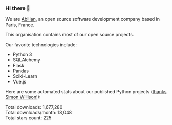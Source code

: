 ### Hi there 👋

We are [Abilian](https://abilian.com/), an open source software development company based in Paris, France.

This organisation contains most of our open source projects.

Our favorite technologies include:

- Python 3
- SQLAlchemy
- Flask
- Pandas
- Sciki-Learn
- Vue.js

Here are some automated stats about our published Python projects
([thanks Simon Willison!][sw-post]):

<!--marker-->
Total downloads: 1,677,280<br>
Total downloads/month: 18,048<br>
Total stars count: 225
<!--end-->

[sw-post]: https://simonwillison.net/2020/Jul/10/self-updating-profile-readme/